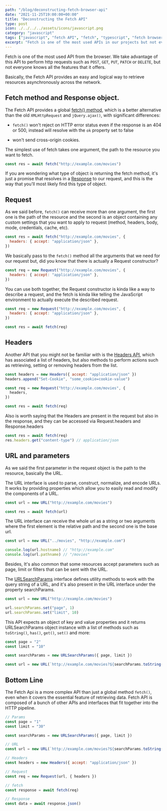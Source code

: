 ```yaml
---
path: "/blog/deconstructing-fetch-browser-api"
date: "2021-11-25T19:00:00+00:00"
title: "Deconstructing the Fetch API"
type: post
icon: ./../../../assets/icons/javascript.png
category: "javascript"
tags: ["javascript", "fetch API", "fetch", "typescript", "fetch browser API"]
excerpt: "Fetch is one of the most used APIs in our projects but not everyone knows about all the features available."
---
```


Fetch is one of the most used API from the browser. We take advantage of this API to perform http requests such as `POST`, `GET`, `PUT`, `PATCH` or `DELETE`, but not everyone knows all the features that it offers.

Basically, the Fetch API provides an easy and logical way to retrieve resources asynchronously across the network.

## Fetch method and Response object.

The Fetch API provides a global <a href="https://developer.mozilla.org/en-US/docs/Web/API/fetch" target="_blank">fetch() method</a>, which is a better alternative than the old `XMLHttpRequest` and `jQuery.ajax()`, with significant differences:

- `fetch()` won't reject on HTTP error status even if the response is an 404 or 500, instead will resolve with the `ok` property set to false

- won't send cross-origin cookies.

The simplest use of fetch takes one argument, the path to the resource you want to fetch.

```js
const res = await fetch("http://example.com/movies")
```

If you are wondering what type of object is returning the fetch method, it's just a promise that resolves in a <a href="https://developer.mozilla.org/en-US/docs/Web/API/Response" target="_blank">Response</a> to our request, and this is the way that you'll most likely find this type of object.

## Request

As we said before, `fetch()` can receive more than one argument, the first one is the path of the resource and the second is an object containing any custom settings that you want to apply to request (method, headers, body, mode, credentials, cache, etc).

```js
const res = await fetch("http://example.com/movies", {
  headers: { accept: "application/json" },
})
```

We basically pass to the `fetch()` method all the arguments that we need for our request but, did you know that there is actually a Request constructor?

```js
const req = new Request("http://example.com/movies", {
  headers: { accept: "application/json" },
})
```

You can use both together, the Request constructor is kinda like a way to describe a request, and the fetch is kinda like telling the JavaScript environment to actually execute the described request.

```js
const req = new Request("http://example.com/movies", {
  headers: { accept: "application/json" },
})

const res = await fetch(req)
```

## Headers

Another API that you might not be familiar with is the <a href="https://developer.mozilla.org/en-US/docs/Web/API/Headers" target="_blank">Headers API</a>, which has associated a list of headers, but also methods to perform actions such as retrieving, setting or removing headers from the list.

```js
const headers = new Headers({ accept: "application/json" })
headers.append("Set-Cookie", "some_cookie=cookie-value")

const req = new Request("http://example.com/movies", {
  headers,
})

const res = await fetch(req)
```

Also is worth saying that the Headers are present in the request but also in the response, and they can be accessed via Request.headers and Response.headers

```js
const res = await fetch(req)
res.headers.get("content-type") // application/json
```

## URL and parameters

As we said the first parameter in the request object is the path to the resource, basically the URL.

The URL interface is used to parse, construct, normalize, and encode URLs. It works by providing properties which allow you to easily read and modify the components of a URL.

```js
const url = new URL("http://example.com/movies")

const res = await fetch(url)
```

The URL interface can receive the whole url as a string or two arguments where the first element is the relative path and the second one is the base url.

```js
const url = new URL("../movies", "http://example.com")

console.log(url.hostname) // "http://example.com"
console.log(url.pathname) // "/movies"
```

Besides, It's also common that some resources accept parameters such as page, limit or filters that can be sent with the URL.

The <a href="https://developer.mozilla.org/en-US/docs/Web/API/URLSearchParams" target="_blank">URLSearchParams</a> interface defines utility methods to work with the query string of a URL, and it's also present in the URL interface under the property searchParams.

```js
const url = new URL("http://example.com/movies")

url.searchParams.set("page", 1)
url.searchParams.set("limit", 10)
```

This API expects an object of key and value properties and it returns URLSearchParams object instance with a list of methods such as `toString()`, `has()`, `get()`, `set()` and more:

```js
const page = "2"
const limit = "10"

const searchParams = new URLSearchParams({ page, limit })

const url = new URL(`http://example.com/movies?${searchParams.toString()}`)
```

## Bottom Line

The Fetch Api is a more complex API than just a global method `fetch()`, even when it covers the essential feature of retrieving data. Fetch API is composed of a bunch of other APIs and interfaces that fit together into the HTTP pipeline.

```js
// Params
const page = "1"
const limit = "30"

const searchParams = new URLSearchParams({ page, limit })

// URL
const url = new URL(`http://example.com/movies?${searchParams.toString()}`)

// Headers
const headers = new Headers({ accept: "application/json" })

// Request
const req = new Request(url, { headers })

// fetch
const response = await fetch(req)

// Response
const data = await response.json()
```
